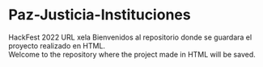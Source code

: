 # Paz-Justicia-Instituciones
HackFest 2022 URL xela
Bienvenidos al repositorio donde se guardara el proyecto realizado en HTML.<br>
Welcome to the repository where the project made in HTML will be saved.
<br>

